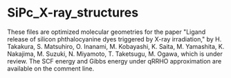 # SiPc_X-ray_structures
These files are optimized molecular geometries for the paper "Ligand release of silicon phthalocyanine dyes triggered by X-ray irradiation," by H. Takakura, S. Matsuhiro, O. Inanami, M. Kobayashi, K. Saita, M. Yamashita, K. Nakajima, M. Suzuki, N. Miyamoto, T. Taketsugu, M. Ogawa, which is under review. The SCF energy and Gibbs energy under qRRHO approximation are available on the comment line.
